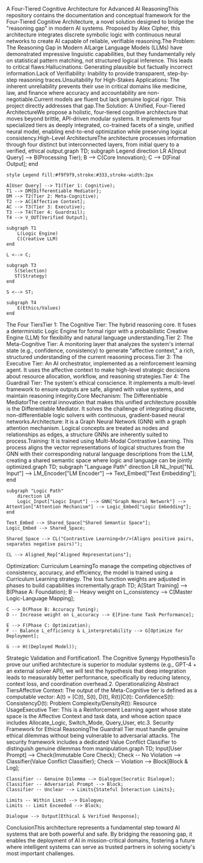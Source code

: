 A Four-Tiered Cognitive Architecture for Advanced AI ReasoningThis repository contains the documentation and conceptual framework for the Four-Tiered Cognitive Architecture, a novel solution designed to bridge the "reasoning gap" in modern AI systems. Proposed by Alex Cipher, this architecture integrates discrete symbolic logic with continuous neural networks to create AI capable of reliable, verifiable reasoning.The Problem: The Reasoning Gap in Modern AILarge Language Models (LLMs) have demonstrated impressive linguistic capabilities, but they fundamentally rely on statistical pattern matching, not structured logical inference. This leads to critical flaws:Hallucinations: Generating plausible but factually incorrect information.Lack of Verifiability: Inability to provide transparent, step-by-step reasoning traces.Unsuitability for High-Stakes Applications: The inherent unreliability prevents their use in critical domains like medicine, law, and finance where accuracy and accountability are non-negotiable.Current models are fluent but lack genuine logical rigor. This project directly addresses that gap.The Solution: A Unified, Four-Tiered ArchitectureWe propose a holistic, four-tiered cognitive architecture that moves beyond brittle, API-driven modular systems. It implements four specialized tiers as deeply integrated, co-trained facets of a single, unified neural model, enabling end-to-end optimization while preserving logical consistency.High-Level ArchitectureThe architecture processes information through four distinct but interconnected layers, from initial query to a verified, ethical output.graph TD;
    subgraph Legend
        direction LR
        A[Input Query] --> B(Processing Tier);
        B --> C{Core Innovation};
        C --> D[Final Output];
    end

    style Legend fill:#f9f9f9,stroke:#333,stroke-width:2px

    A[User Query] --> T1(Tier 1: Cognitive);
    T1 --> DM{Differentiable Mediator};
    DM --> T2(Tier 2: Meta-Cognitive);
    T2 --> AC[Affective Context];
    AC --> T3(Tier 3: Executive);
    T3 --> T4(Tier 4: Guardrail);
    T4 --> V_OUT[Verified Output];

    subgraph T1
        L(Logic Engine)
        C(Creative LLM)
    end

    L <--> C;

    subgraph T3
       S(Selection)
       ST(Strategy)
    end
    
    S <--> ST;

    subgraph T4
        E(Ethics/Values)
    end
The Four TiersTier 1: The Cognitive Tier: The hybrid reasoning core. It fuses a deterministic Logic Engine for formal rigor with a probabilistic Creative Engine (LLM) for flexibility and natural language understanding.Tier 2: The Meta-Cognitive Tier: A monitoring layer that analyzes the system's internal state (e.g., confidence, consistency) to generate "affective context," a rich, structured understanding of the current reasoning process.Tier 3: The Executive Tier: An AI orchestrator, implemented as a reinforcement learning agent. It uses the affective context to make high-level strategic decisions about resource allocation, workflow, and reasoning strategies.Tier 4: The Guardrail Tier: The system's ethical conscience. It implements a multi-level framework to ensure outputs are safe, aligned with value systems, and maintain reasoning integrity.Core Mechanism: The Differentiable MediatorThe central innovation that makes this unified architecture possible is the Differentiable Mediator. It solves the challenge of integrating discrete, non-differentiable logic solvers with continuous, gradient-based neural networks.Architecture: It is a Graph Neural Network (GNN) with a graph attention mechanism. Logical concepts are treated as nodes and relationships as edges, a structure GNNs are inherently suited to process.Training: It is trained using Multi-Modal Contrastive Learning. This process aligns the vector representations of logical structures from the GNN with their corresponding natural language descriptions from the LLM, creating a shared semantic space where logic and language can be jointly optimized.graph TD;
    subgraph "Language Path"
        direction LR
        NL_Input["NL Input"] --> LM_Encoder["LM Encoder"] --> Text_Embed["Text Embedding"];
    end

    subgraph "Logic Path"
        direction LR
        Logic_Input["Logic Input"] --> GNN["Graph Neural Network"] --> Attention["Attention Mechanism"] --> Logic_Embed["Logic Embedding"];
    end

    Text_Embed --> Shared_Space["Shared Semantic Space"];
    Logic_Embed --> Shared_Space;
    
    Shared_Space --> CL("Contrastive Learning<br/>(Aligns positive pairs, separates negative pairs)");
    
    CL --> Aligned_Rep["Aligned Representations"];
Optimization: Curriculum LearningTo manage the competing objectives of consistency, accuracy, and efficiency, the model is trained using a Curriculum Learning strategy. The loss function weights are adjusted in phases to build capabilities incrementally.graph TD;
    A[Start Training] --> B(Phase A: Foundation);
    B -- Heavy weight on L_consistency --> C[Master Logic-Language Mapping];
    
    C --> D(Phase B: Accuracy Tuning);
    D -- Increase weight on L_accuracy --> E[Fine-tune Task Performance];

    E --> F(Phase C: Optimization);
    F -- Balance L_efficiency & L_interpretability --> G[Optimize for Deployment];

    G --> H((Deployed Model));
Strategic Validation and Fortification1. The Cognitive Synergy HypothesisTo prove our unified architecture is superior to modular systems (e.g., GPT-4 + an external solver API), we will test the hypothesis that deep integration leads to measurably better performance, specifically by reducing latency, context loss, and coordination overhead.2. Operationalizing Abstract TiersAffective Context: The output of the Meta-Cognitive tier is defined as a computable vector: A(t) = [C(t), S(t), D(t), R(t)]C(t): ConfidenceS(t): ConsistencyD(t): Problem Complexity/DensityR(t): Resource UsageExecutive Tier: This is a Reinforcement Learning agent whose state space is the Affective Context and task data, and whose action space includes Allocate_Logic, Switch_Mode, Query_User, etc.3. Security Framework for Ethical ReasoningThe Guardrail Tier must handle genuine ethical dilemmas without being vulnerable to adversarial attacks. The security framework includes a dedicated Value Conflict Classifier to distinguish genuine dilemmas from manipulation.graph TD;
    Input[User Prompt] --> Check{Immutable Core Check};
    Check -- No Violation --> Classifier{Value Conflict Classifier};
    Check -- Violation --> Block[Block & Log];

    Classifier -- Genuine Dilemma --> Dialogue[Socratic Dialogue];
    Classifier -- Adversarial Prompt --> Block;
    Classifier -- Unclear --> Limits{Stateful Interaction Limits};

    Limits -- Within Limit --> Dialogue;
    Limits -- Limit Exceeded --> Block;

    Dialogue --> Output[Ethical & Verified Response];
ConclusionThis architecture represents a fundamental step toward AI systems that are both powerful and safe. By bridging the reasoning gap, it enables the deployment of AI in mission-critical domains, fostering a future where intelligent systems can serve as trusted partners in solving society's most important challenges.
